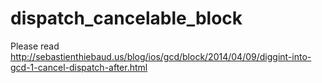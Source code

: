 dispatch_cancelable_block
=========================

Please read http://sebastienthiebaud.us/blog/ios/gcd/block/2014/04/09/diggint-into-gcd-1-cancel-dispatch-after.html
